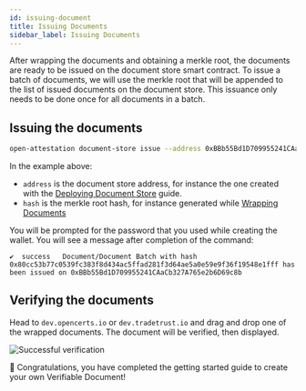 ```yaml
---
id: issuing-document
title: Issuing Documents
sidebar_label: Issuing Documents
---
```


After wrapping the documents and obtaining a merkle root, the documents are ready to be issued on the document store smart contract. To issue a batch of documents, we will use the merkle root that will be appended to the list of issued documents on the document store. This issuance only needs to be done once for all documents in a batch.

## Issuing the documents

```bash
open-attestation document-store issue --address 0xBBb55Bd1D709955241CAaCb327A765e2b6D69c8b --hash 0x80cc53b77c0539fc383f8d434ac5ffad281f3d64ae5a0e59e9f36f19548e1fff  --network ropsten --encrypted-wallet-path wallet.json
```

In the example above:

- `address` is the document store address, for instance the one created with the [Deploying Document Store](/docs/integrator-section/verifiable-document/ethereum/document-store) guide.
- `hash` is the merkle root hash, for instance generated while [Wrapping Documents](/docs/integrator-section/verifiable-document/ethereum/wrapping-document)

You will be prompted for the password that you used while creating the wallet. You will see a message after completion of the command:

```text
✔  success   Document/Document Batch with hash 0x80cc53b77c0539fc383f8d434ac5ffad281f3d64ae5a0e59e9f36f19548e1fff has been issued on 0xBBb55Bd1D709955241CAaCb327A765e2b6D69c8b
```

## Verifying the documents

Head to `dev.opencerts.io` or `dev.tradetrust.io` and drag and drop one of the wrapped documents. The document will be verified, then displayed.

![Successful verification](/docs/integrator-section/verifiable-document/ethereum/issuing-document/verifying.png)

🎉 Congratulations, you have completed the getting started guide to create your own Verifiable Document!
